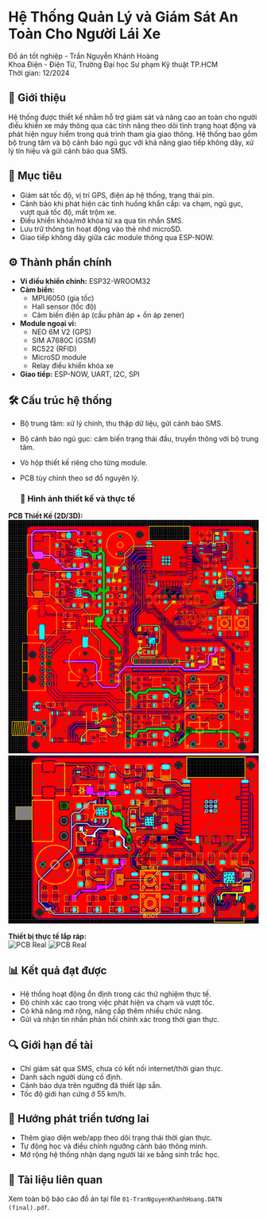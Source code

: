 
# Hệ Thống Quản Lý và Giám Sát An Toàn Cho Người Lái Xe

Đồ án tốt nghiệp - Trần Nguyễn Khánh Hoàng  
Khoa Điện - Điện Tử, Trường Đại học Sư phạm Kỹ thuật TP.HCM  
Thời gian: 12/2024

## 📌 Giới thiệu

Hệ thống được thiết kế nhằm hỗ trợ giám sát và nâng cao an toàn cho người điều khiển xe máy thông qua các tính năng theo dõi tình trạng hoạt động và phát hiện nguy hiểm trong quá trình tham gia giao thông. Hệ thống bao gồm bộ trung tâm và bộ cảnh báo ngủ gục với khả năng giao tiếp không dây, xử lý tín hiệu và gửi cảnh báo qua SMS.

## 🎯 Mục tiêu

- Giám sát tốc độ, vị trí GPS, điện áp hệ thống, trạng thái pin.
- Cảnh báo khi phát hiện các tình huống khẩn cấp: va chạm, ngủ gục, vượt quá tốc độ, mất trộm xe.
- Điều khiển khóa/mở khóa từ xa qua tin nhắn SMS.
- Lưu trữ thông tin hoạt động vào thẻ nhớ microSD.
- Giao tiếp không dây giữa các module thông qua ESP-NOW.

## ⚙️ Thành phần chính

- **Vi điều khiển chính:** ESP32-WROOM32
- **Cảm biến:**
  - MPU6050 (gia tốc)
  - Hall sensor (tốc độ)
  - Cảm biến điện áp (cầu phân áp + ổn áp zener)
- **Module ngoại vi:**
  - NEO 6M V2 (GPS)
  - SIM A7680C (GSM)
  - RC522 (RFID)
  - MicroSD module
  - Relay điều khiển khóa xe
- **Giao tiếp:** ESP-NOW, UART, I2C, SPI

## 🛠 Cấu trúc hệ thống

- Bộ trung tâm: xử lý chính, thu thập dữ liệu, gửi cảnh báo SMS.
- Bộ cảnh báo ngủ gục: cảm biến trạng thái đầu, truyền thông với bộ trung tâm.
- Vỏ hộp thiết kế riêng cho từng module.
- PCB tùy chỉnh theo sơ đồ nguyên lý.

  ### 🔧 Hình ảnh thiết kế và thực tế

**PCB Thiết Kế (2D/3D):**  
![PCB Design](https://github.com/hoanggtrn/Vehicle-Safety-Monitoring-And-Management-System/blob/4c5854178aebe95d2d50cff45d7e387fc7b77728/Thi%E1%BA%BFt%20k%E1%BA%BF/B%E1%BB%99%20trung%20t%C3%A2m/M%E1%BA%A1ch%20in/PCB_botrungtam(front).png)
![PCB Design](https://github.com/hoanggtrn/Vehicle-Safety-Monitoring-And-Management-System/blob/4c5854178aebe95d2d50cff45d7e387fc7b77728/Thi%E1%BA%BFt%20k%E1%BA%BF/B%E1%BB%99%20c%E1%BA%A3nh%20b%C3%A1o%20ng%E1%BB%A7%20g%E1%BB%A5c/M%E1%BA%A1ch%20in/PCB_bocanhbaonguguc(front).png)

**Thiết bị thực tế lắp ráp:**  
![PCB Real](https://github.com/hoanggtrn/Vehicle-Safety-Monitoring-And-Management-System/blob/b891f5cc6a181db0935d6e91fd1c9045bce5793c/Thi%E1%BA%BFt%20k%E1%BA%BF/H%C3%ACnh%20%E1%BA%A3nh%20s%E1%BA%A3n%20ph%E1%BA%A9m/P1011317.JPG)
![PCB Real](https://github.com/hoanggtrn/Vehicle-Safety-Monitoring-And-Management-System/blob/f8ecf1a9dfae4f387d521779a2ef8ad7bbb4991f/Thi%E1%BA%BFt%20k%E1%BA%BF/H%C3%ACnh%20%E1%BA%A3nh%20s%E1%BA%A3n%20ph%E1%BA%A9m/P1011246.JPG)
## 📊 Kết quả đạt được

- Hệ thống hoạt động ổn định trong các thử nghiệm thực tế.
- Độ chính xác cao trong việc phát hiện va chạm và vượt tốc.
- Có khả năng mở rộng, nâng cấp thêm nhiều chức năng.
- Gửi và nhận tin nhắn phản hồi chính xác trong thời gian thực.

## 🔍 Giới hạn đề tài

- Chỉ giám sát qua SMS, chưa có kết nối internet/thời gian thực.
- Danh sách người dùng cố định.
- Cảnh báo dựa trên ngưỡng đã thiết lập sẵn.
- Tốc độ giới hạn cứng ở 55 km/h.

## 🚀 Hướng phát triển tương lai

- Thêm giao diện web/app theo dõi trạng thái thời gian thực.
- Tự động học và điều chỉnh ngưỡng cảnh báo thông minh.
- Mở rộng hệ thống nhận dạng người lái xe bằng sinh trắc học.

## 📄 Tài liệu liên quan

Xem toàn bộ báo cáo đồ án tại file `01-TranNguyenKhanhHoang.DATN (final).pdf`.
